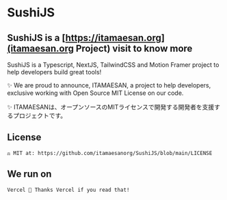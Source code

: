 # SushiJS

## SushiJS is a [https://itamaesan.org](itamaesan.org Project) visit to know more

SushiJS is a Typescript, NextJS, TailwindCSS and Motion Framer project to help developers build great tools!
 
 ✨  We are proud to announce, ITAMAESAN, a project to help developers, exclusive working with Open Source MIT License on our code.
 
 ✨ ITAMAESANは、オープンソースのMITライセンスで開発する開発者を支援するプロジェクトです。

## License

    ⚖️ MIT at: https://github.com/itamaesanorg/SushiJS/blob/main/LICENSE


## We run on
    Vercel 🍣 Thanks Vercel if you read that!
